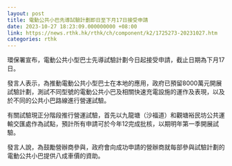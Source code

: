 ```yaml
---
layout: post
title: 電動公共小巴先導試驗計劃即日至下月17日接受申請
date: 2023-10-27 18:23:09.000000000 +08:00
link: https://news.rthk.hk/rthk/ch/component/k2/1725273-20231027.htm
categories: rthk
---
```


環保署宣布，電動公共小型巴士先導試驗計劃今日起接受申請，截止日期為下月17日。

發言人表示，為推動電動公共小型巴士在本地的應用，政府已預留8000萬元開展試驗計劃，測試不同型號的電動公共小巴及相關快速充電設施的運作及表現，以及於不同的公共小巴路線進行營運試驗。

有關試驗現正分階段推行營運試驗，首先以九龍塘（沙福道）和觀塘裕民坊公共運輸交匯處作為試點，預計所有申請可於今年12完成批核，以期明年第一季開展試驗。 

 發言人說，為鼓勵營辦商參與，政府會向成功申請的營辦商就每部參與試驗計劃的電動公共小巴提供八成車價的資助。

